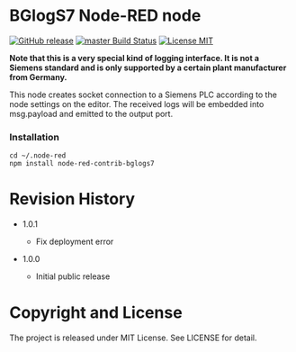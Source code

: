 BGlogS7 Node-RED node
===

[![GitHub release](https://img.shields.io/github/release/dbaba/node-red-contrib-device-stats.svg)](https://github.com/dbaba/node-red-contrib-device-stats/releases/latest)
[![master Build Status](https://travis-ci.org/dbaba/node-red-contrib-device-stats.svg?branch=master)](https://travis-ci.org/dbaba/node-red-contrib-device-stats/)
[![License MIT](https://img.shields.io/github/license/dbaba/node-red-contrib-device-stats.svg)](http://opensource.org/licenses/MIT)

**Note that this is a very special kind of logging interface. It is not a Siemens standard and is only supported by a certain plant manufacturer from Germany.**

This node creates socket connection to a Siemens PLC according to the node settings on the editor. The received logs will be embedded into msg.payload and emitted to the output port.


### Installation

```
cd ~/.node-red
npm install node-red-contrib-bglogs7
```

# Revision History

* 1.0.1
  - Fix deployment error

* 1.0.0
  - Initial public release

# Copyright and License

The project is released under MIT License. See LICENSE for detail.